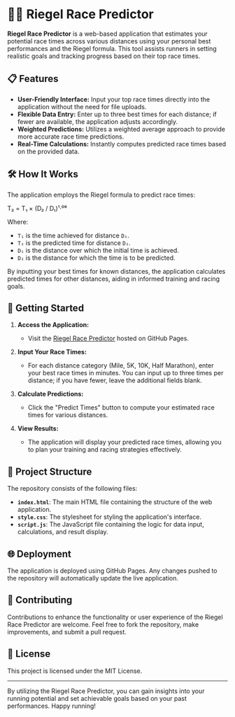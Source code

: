 # 🏃‍♂️ Riegel Race Predictor

**Riegel Race Predictor** is a web-based application that estimates your potential race times across various distances using your personal best performances and the Riegel formula. This tool assists runners in setting realistic goals and tracking progress based on their top race times.

## 📋 Features

- **User-Friendly Interface:** Input your top race times directly into the application without the need for file uploads.
- **Flexible Data Entry:** Enter up to three best times for each distance; if fewer are available, the application adjusts accordingly.
- **Weighted Predictions:** Utilizes a weighted average approach to provide more accurate race time predictions.
- **Real-Time Calculations:** Instantly computes predicted race times based on the provided data.

## 🛠️ How It Works

The application employs the Riegel formula to predict race times:

T₂ = T₁ × (D₂ / D₁)¹·⁰⁶


Where:
- `T₁` is the time achieved for distance `D₁`.
- `T₂` is the predicted time for distance `D₂`.
- `D₁` is the distance over which the initial time is achieved.
- `D₂` is the distance for which the time is to be predicted.

By inputting your best times for known distances, the application calculates predicted times for other distances, aiding in informed training and racing goals.

## 🚀 Getting Started

1. **Access the Application:**
   - Visit the [Riegel Race Predictor](https://alexgasconn.github.io/Riegel-Predictor/) hosted on GitHub Pages.

2. **Input Your Race Times:**
   - For each distance category (Mile, 5K, 10K, Half Marathon), enter your best race times in minutes. You can input up to three times per distance; if you have fewer, leave the additional fields blank.

3. **Calculate Predictions:**
   - Click the "Predict Times" button to compute your estimated race times for various distances.

4. **View Results:**
   - The application will display your predicted race times, allowing you to plan your training and racing strategies effectively.

## 📂 Project Structure

The repository consists of the following files:

- **`index.html`**: The main HTML file containing the structure of the web application.
- **`style.css`**: The stylesheet for styling the application's interface.
- **`script.js`**: The JavaScript file containing the logic for data input, calculations, and result display.

## 🌐 Deployment

The application is deployed using GitHub Pages. Any changes pushed to the repository will automatically update the live application.

## 🤝 Contributing

Contributions to enhance the functionality or user experience of the Riegel Race Predictor are welcome. Feel free to fork the repository, make improvements, and submit a pull request.

## 📝 License

This project is licensed under the MIT License.

---

By utilizing the Riegel Race Predictor, you can gain insights into your running potential and set achievable goals based on your past performances. Happy running!

